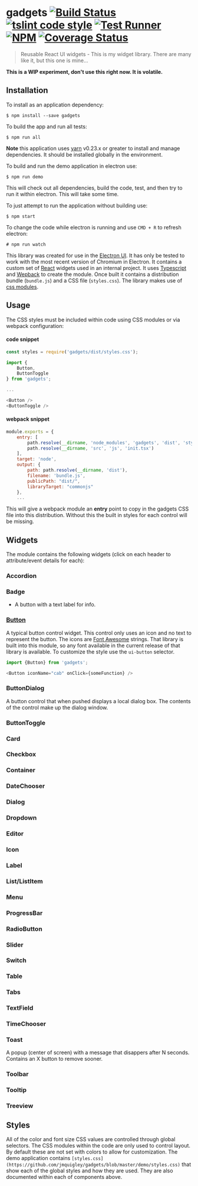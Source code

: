 # gadgets [![Build Status](https://travis-ci.org/jmquigley/gadgets.svg?branch=master)](https://travis-ci.org/jmquigley/gadgets) [![tslint code style](https://img.shields.io/badge/code_style-TSlint-5ed9c7.svg)](https://palantir.github.io/tslint/) [![Test Runner](https://img.shields.io/badge/testing-ava-blue.svg)](https://github.com/avajs/ava) [![NPM](https://img.shields.io/npm/v/gadgets.svg)](https://www.npmjs.com/package/gadgets) [![Coverage Status](https://coveralls.io/repos/github/jmquigley/gadgets/badge.svg?branch=master)](https://coveralls.io/github/jmquigley/gadgets?branch=master)

> Reusable React UI widgets - This is my widget library. There are many like it, but this one is mine...

**This is a WIP experiment, don't use this right now.  It is volatile.**


## Installation

To install as an application dependency:
```
$ npm install --save gadgets
```

To build the app and run all tests:
```
$ npm run all
```
**Note** this application uses [yarn](https://yarnpkg.com/en/) v0.23.x or greater to install and manage dependencies.  It should be installed globally in the environment.


To build and run the demo application in electron use:
```
$ npm run demo
```
This will check out all dependencies, build the code, test, and then try to run it within electron.  This will take some time.


To just attempt to run the application without building use:
```
$ npm start
```


To change the code while electron is running and use `CMD + R` to refresh electron:
```
# npm run watch
```


This library was created for use in the [Electron UI](https://electron.atom.io/).  It has only be tested to work with the most recent version of Chromium in Electron.  It contains a custom set of [React](https://facebook.github.io/react/) widgets used in an internal project.  It uses [Typescript](https://www.typescriptlang.org/) and [Wepback](https://webpack.github.io/) to create the module.  Once built it contains a distribution bundle (`bundle.js`) and a CSS file (`styles.css`).  The library makes use of [css modules](https://github.com/css-modules/css-modules).


## Usage

The CSS styles must be included within code using CSS modules or via webpack configuration:

#### code snippet
```javascript
const styles = require('gadgets/dist/styles.css');

import {
	Button,
	ButtonToggle
} from 'gadgets';

...

<Button />
<ButtonToggle />
```

#### webpack snippet
```javascript
module.exports = {
	entry: [
		path.resolve(__dirname, 'node_modules', 'gadgets', 'dist', 'styles.css'),
		path.resolve(__dirname, 'src', 'js', 'init.tsx')
	],
	target: 'node',
	output: {
		path: path.resolve(__dirname, 'dist'),
		filename: 'bundle.js',
		publicPath: "dist/",
		libraryTarget: "commonjs"
	},
    ...
```

This will give a webpack module an **entry** point to copy in the gadgets CSS file into this distribution.  Without this the built in styles for each control will be missing.


## Widgets
The module contains the following widgets (click on each header to attribute/event details for each):

### Accordion

### Badge
- A button with a text label for info.

### [Button](docs/lib/button/Button.md)
A typical button control widget.  This control only uses an icon and no text to represent the button.  The icons are [Font Awesome](http://fontawesome.io/) strings.  That library is built into this module, so any font available in the current release of that library is available.  To customize the style use the `ui-button` selector.

```javascript
import {Button} from 'gadgets';

<Button iconName="cab" onClick={someFunction} />
```


### ButtonDialog
A button control that when pushed displays a local dialog box.  The contents of the control make up the dialog window.


### ButtonToggle

### Card

### Checkbox

### Container

### DateChooser

### Dialog

### Dropdown

### Editor

### Icon

### Label

### List/ListItem

### Menu

### ProgressBar

### RadioButton

### Slider

### Switch

### Table

### Tabs

### TextField

### TimeChooser

### Toast
A popup (center of screen) with a message that disappers after N seconds.  Contains an X button to remove sooner.

### Toolbar

### Tooltip

### Treeview


## Styles
All of the color and font size CSS values are controlled through global selectors.  The CSS modules within the code are only used to control layout.  By default these are not set with colors to allow for customization.  The demo application contains `[styles.css](https://github.com/jmquigley/gadgets/blob/master/demo/styles.css)` that show each of the global styles and how they are used.  They are also documented within each of components above.
